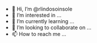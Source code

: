 - 👋 Hi, I’m @rlindosoinsole
- 👀 I’m interested in ...
- 🌱 I’m currently learning ...
- 💞️ I’m looking to collaborate on ...
- 📫 How to reach me ...

<!---
rlindosoinsole/rlindosoinsole is a ✨ special ✨ repository because its `README.md` (this file) appears on your GitHub profile.
You can click the Preview link to take a look at your changes.
--->

